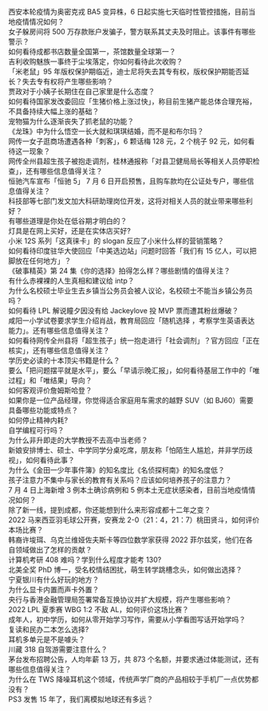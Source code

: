 西安本轮疫情为奥密克戎 BA5 变异株，6 日起实施七天临时性管控措施，目前当地疫情情况如何？  
女子躲房间将 500 万存款账户发骗子，警方联系其丈夫及时阻止。该事件有哪些警示？  
如何看待成都书店数量全国第一，茶馆数量全球第一？  
吉利收购魅族一事终于尘埃落定，你如何看待此次收购？  
「米老鼠」95 年版权保护期临近，迪士尼将失去其专有权，版权保护期能否延长？失去专有权将产生哪些影响？  
贾政对于小姨子长期住在自己家里是什么态度？  
如何看待国家发改委回应「生猪价格上涨过快」，称目前生猪产能总体合理充裕，不具备持续大幅上涨的基础？  
宠物猫为什么逐渐丧失了抓老鼠的功能？  
《龙珠》中为什么悟空一长大就和琪琪结婚，而不是和布尔玛？  
网传一女子逛商场遭遇各种「刺客」，6 颗话梅 128 元，2 个桃子 92 元，如何看待这一现象？  
网传全州县超生孩子被抱走调剂，桂林通报称「对县卫健局局长等相关人员停职检查」，还有哪些信息值得关注？  
恒驰汽车宣布「恒驰 5」 7 月 6 日开启预售，且购车款均在公证处专户，哪些信息值得关注？  
科技部等七部门发文加大科研助理岗位开发，这将对相关人员的就业带来哪些利好？  
有哪些道理是你处在低谷期才明白的？  
灯具是在网上买好，还是在实体店买好?  
小米 12S 系列「这真徕卡」的 slogan 反应了小米什么样的营销策略？  
如何看待印度驻华大使回应「中美选边站」问题时回答「我们有 15 亿人，可以把脚放在任何地方」？  
《破事精英》第 24 集《你的选择》拍得怎么样？哪些剧情的值得关注？  
有什么赤裸裸的人生真相和建议给 intp？  
为什么名校硕士毕业生去乡镇当公务员会被人议论，名校硕士不能当乡镇公务员吗？  
如何看待 LPL 解说瞳夕因没有给 Jackeylove 投 MVP 票而遭其粉丝爆破？  
咸阳一小学试卷要求学生介绍肖战，教育局回应「随机选择 ，考察学生英语表达能力」。还有哪些信息值得关注？  
如何看待网传全州县将「超生孩子」统一抱走进行「社会调剂」？官方回应「正在核实」，还有哪些信息值得关注？  
学历史必读的十本顶尖书籍是什么？  
要么「把问题摆平就是水平」，要么「早请示晚汇报」，如何看待基层工作中的「唯过程」和「唯结果」导向？  
如何客观评价詹姆斯哈登？  
如果你是一位产品经理，你觉得适合家庭用车需求的越野 SUV（如 BJ60）需要具备哪些功能或特点？  
如何停止精神内耗?  
自学编程可行吗？  
为什么非升即走的大学教授不去高中当老师？  
新娘安排博士、硕士、中学同学分桌吃席，朋友称「怕陌生人尴尬，并非学历歧视」，如何看待此事？  
为什么《金田一少年事件簿》的知名度比《名侦探柯南》的知名度低？  
孩子注意力不集中与家长的教育有关系吗？应该如何培养孩子的注意力？  
7 月 4 日上海新增 3 例本土确诊病例和 5 例本土无症状感染者，目前当地疫情情况如何？  
除了新一线，提到成都，你还能想到什么来形容成都十二年之变？  
2022 马来西亚羽毛球公开赛，安赛龙 2-0（21：4，21：7）桃田贤斗，如何评价本场比赛？  
韩裔许埈珥、乌克兰维娅佐夫斯卡等四位数学家获得 2022 菲尔兹奖，他们在各自领域做出了怎样的贡献？  
计算机考研 408 难吗？学到什么程度才能考 130?  
北美全奖 PhD 博一，受名校情结困扰，萌生转学跳槽念头，如何做出选择？  
宁夏银川有什么好玩的地方？  
为什么显卡内置而声卡外置？  
央行与香港金融管理局签署常备互换协议并扩大规模，将产生哪些影响？  
2022 LPL 夏季赛 WBG 1:2 不敌 AL，如何评价这场比赛？  
成年人，初中学历，如何从零开始学习写作，需要从小学看图写话开始学吗？  
复读和民办二本怎么选择?  
耳机多单元是不是噱头？  
川藏 318 自驾游需要注意什么？  
茅台发布招聘公告，人均年薪 13 万，共 873 个名额，并要求通过体能测试，还有哪些信息值得关注？  
为什么在 TWS 降噪耳机这个领域，传统声学厂商的产品相较于手机厂一点优势都没有？  
PS3 发售 15 年了，我们离模拟地球还有多远？  
